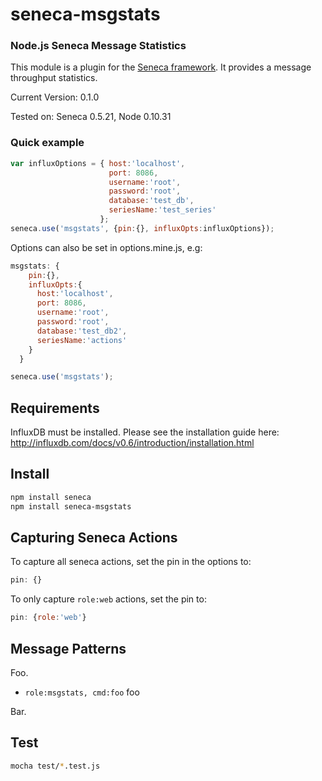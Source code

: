 # seneca-msgstats

### Node.js Seneca Message Statistics

This module is a plugin for the [Seneca
framework](http://senecajs.org). It provides a message throughput statistics.

Current Version: 0.1.0

Tested on: Seneca 0.5.21, Node 0.10.31


### Quick example


```JavaScript
var influxOptions = { host:'localhost',
                      port: 8086,
                      username:'root',
                      password:'root',
                      database:'test_db',
                      seriesName:'test_series'
                    };
seneca.use('msgstats', {pin:{}, influxOpts:influxOptions});
```

Options can also be set in options.mine.js, e.g:

```JavaScript
msgstats: {
    pin:{},
    influxOpts:{
      host:'localhost',
      port: 8086,
      username:'root',
      password:'root',
      database:'test_db2',
      seriesName:'actions'
    }
  }

seneca.use('msgstats');
```

## Requirements

InfluxDB must be installed. 
Please see the installation guide here:
http://influxdb.com/docs/v0.6/introduction/installation.html

## Install

```sh
npm install seneca
npm install seneca-msgstats
```

## Capturing Seneca Actions

To capture all seneca actions, set the pin in the options to:

```JavaScript
pin: {}
```

To only capture <code>role:web</code> actions, set the pin to:

```JavaScript
pin: {role:'web'}
```

## Message Patterns

Foo.

   * `role:msgstats, cmd:foo` foo

Bar.


## Test

```bash
mocha test/*.test.js
```

